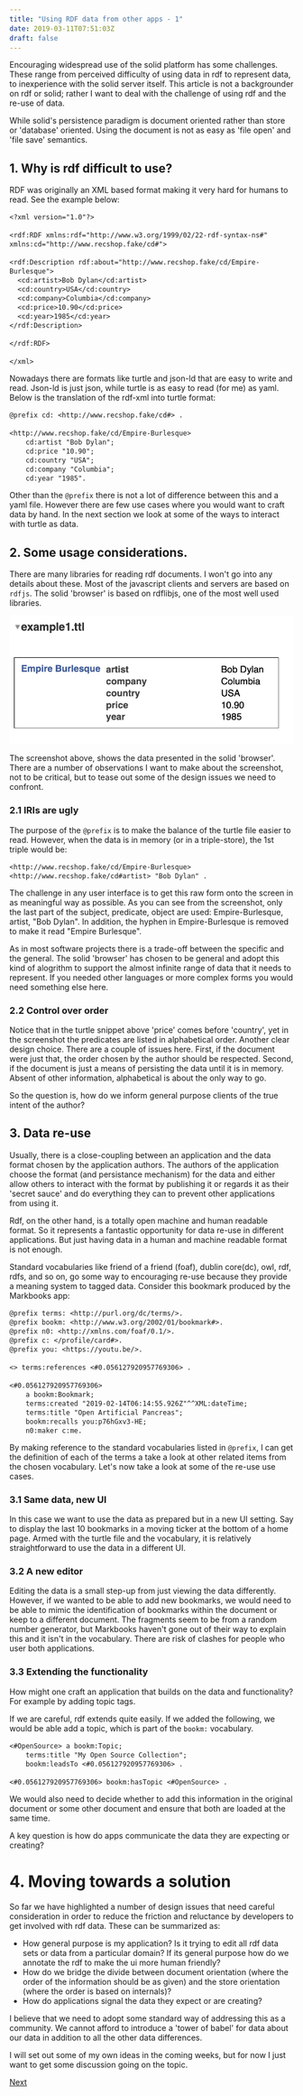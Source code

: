 ```yaml
---
title: "Using RDF data from other apps - 1"
date: 2019-03-11T07:51:03Z
draft: false
---
```

Encouraging widespread use of the solid platform has some challenges.  These range from perceived difficulty of using data in rdf to represent data, to inexperience with the solid server itself.  This article is not a backgrounder on rdf or solid; rather I want to deal with the challenge of using rdf and the re-use of data.

While solid's persistence paradigm is document oriented rather than store or 'database' oriented.  Using the document is not as easy as 'file open' and 'file save' semantics.

## 1. Why is rdf difficult to use?

RDF was originally an XML based format making it very hard for humans to read.  See the example below:

```
<?xml version="1.0"?>

<rdf:RDF xmlns:rdf="http://www.w3.org/1999/02/22-rdf-syntax-ns#" xmlns:cd="http://www.recshop.fake/cd#">

<rdf:Description rdf:about="http://www.recshop.fake/cd/Empire-Burlesque">
  <cd:artist>Bob Dylan</cd:artist>
  <cd:country>USA</cd:country>
  <cd:company>Columbia</cd:company>
  <cd:price>10.90</cd:price>
  <cd:year>1985</cd:year>
</rdf:Description>

</rdf:RDF>

</xml>
```

Nowadays there are formats like turtle and json-ld that are easy to write and read.  Json-ld is just json, while turtle is as easy to read (for me) as yaml.  Below is the translation of the rdf-xml into turtle format:

```
@prefix cd: <http://www.recshop.fake/cd#> .

<http://www.recshop.fake/cd/Empire-Burlesque> 
    cd:artist "Bob Dylan";
    cd:price "10.90";
    cd:country "USA";
    cd:company "Columbia";
    cd:year "1985".
```

Other than the `@prefix` there is not a lot of difference between this and a yaml file.  However there are few use cases where you would want to craft data by hand.  In the next section we look at some of the ways to interact with turtle as data.

## 2. Some usage considerations.

There are many libraries for reading rdf documents.  I won't go into any details about these.  Most of the javascript clients and servers are based on `rdfjs`.  The solid 'browser' is based on rdflibjs, one of the most well used libraries.

![screenshot](example1.png) 

The screenshot above, shows the data presented in the solid 'browser'.  There are a number of observations I want to make about the screenshot, not to be critical, but to tease out some of the design issues we need to confront.

### 2.1 IRIs are ugly

The purpose of the `@prefix` is to make the balance of the turtle file easier to read.  However, when the data is in memory (or in a triple-store), the 1st triple would be:

```
<http://www.recshop.fake/cd/Empire-Burlesque> <http://www.recshop.fake/cd#artist> "Bob Dylan" .
```

The challenge in any user interface is to get this raw form onto the screen in as meaningful way as possible.  As you can see from the screenshot, only the last part of the subject, predicate, object are used: Empire-Burlesque, artist, "Bob Dylan".  In addition, the hyphen in Empire-Burlesque is removed to make it read "Empire Burlesque".

As in most software projects there is a trade-off between the specific and the general. The solid 'browser' has chosen to be general and adopt this kind of alogrithm to support the almost infinite range of data that it needs to represent.  If you needed other languages or more complex forms you would need something else here.

### 2.2 Control over order

Notice that in the turtle snippet above 'price' comes before 'country', yet in the screenshot the predicates are listed in alphabetical order.  Another clear design choice.  There are a couple of issues here.  First, if the document were just that, the order chosen by the author should be respected.  Second, if the document is just a means of persisting the data until it is in memory. Absent of other information, alphabetical is about the only way to go.  

So the question is, how do we inform general purpose clients of the true intent of the author?

## 3. Data re-use

Usually, there is a close-coupling between an application and the data format chosen by the application authors.  The authors of the application choose the format (and persistance mechanism) for the data and either allow others to interact with the format by publishing it or regards it as their 'secret sauce' and do everything they can to prevent other applications from using it.

Rdf, on the other hand, is a totally open machine and human readable format.  So it represents a fantastic opportunity for data re-use in different applications.  But just having data in a human and machine readable format is not enough.

Standard vocabularies like friend of a friend (foaf), dublin core(dc), owl, rdf, rdfs, and so on, go some way to encouraging re-use because they provide a meaning system to tagged data.  Consider this bookmark produced by the Markbooks app:

```
@prefix terms: <http://purl.org/dc/terms/>.
@prefix bookm: <http://www.w3.org/2002/01/bookmark#>.
@prefix n0: <http://xmlns.com/foaf/0.1/>.
@prefix c: </profile/card#>.
@prefix you: <https://youtu.be/>.

<> terms:references <#0.056127920957769306> .
        
<#0.056127920957769306>
    a bookm:Bookmark;
    terms:created "2019-02-14T06:14:55.926Z"^^XML:dateTime;
    terms:title "Open Artificial Pancreas";
    bookm:recalls you:p76hGxv3-HE;
    n0:maker c:me.
```

By making reference to the standard vocabularies listed in `@prefix`, I can get the definition of each of the terms a take a look at other related items from the chosen vocabulary.  Let's now take a look at some of the re-use use cases.

### 3.1 Same data, new UI

In this case we want to use the data as prepared but in a new UI setting.  Say to display the last 10 bookmarks in a moving ticker at the bottom of a home page. Armed with the turtle file and the vocabulary, it is relatively straightforward to use the data in a different UI.

### 3.2 A new editor

Editing the data is a small step-up from just viewing the data differently.  However, if we wanted to be able to add new bookmarks, we would need to be able to mimic the identification of bookmarks within the document or keep to a different document.  The fragments seem to be from a random number generator, but Markbooks haven't gone out of their way to explain this and it isn't in the vocabulary.  There are risk of clashes for people who user both applications.

### 3.3 Extending the functionality

How might one craft an application that builds on the data and functionality?  For example by adding topic tags.

If we are careful, rdf extends quite easily. If we added the following, we would be able add a topic, which is part of the `bookm:` vocabulary.

```
<#OpenSource> a bookm:Topic;
    terms:title "My Open Source Collection";
    bookm:leadsTo <#0.056127920957769306> .

<#0.056127920957769306> bookm:hasTopic <#OpenSource> .
```

We would also need to decide whether to add this information in the original document or some other document and ensure that both are loaded at the same time.

A key question is how do apps communicate the data they are expecting or creating?

# 4. Moving towards a solution

So far we have highlighted a number of design issues that need careful consideration in order to reduce the friction and reluctance by developers to get involved with rdf data.  These can be summarized as:

- How general purpose is my application?  Is it trying to edit all rdf data sets or data from a particular domain?  If its general purpose how do we annotate the rdf to make the ui more human friendly?
- How do we bridge the divide between document orientation (where the order of the information should be as given) and the store orientation (where the order is based on internals)?
- How do applications signal the data they expect or are creating?

I believe that we need to adopt some standard way of addressing this as a community.  We cannot afford to introduce a 'tower of babel' for data about our data in addition to all the other data differences. 

I will set out some of my own ideas in the coming weeks, but for now I just want to get some discussion going on the topic.

[Next](../using-rdf-data-2)
